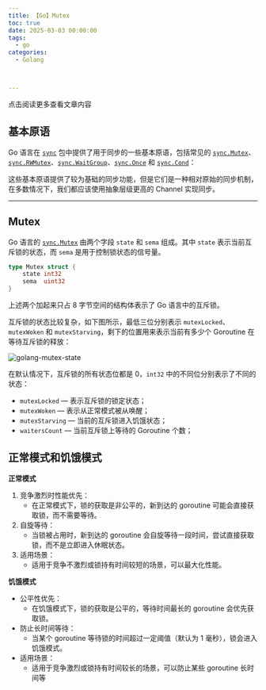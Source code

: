```yaml
---
title: 【Go】Mutex
toc: true
date: 2025-03-03 00:00:00
tags: 
  - go
categories: 
  - Golang



---
```


点击阅读更多查看文章内容<!--more-->

## 基本原语 

Go 语言在 [`sync`](https://golang.org/pkg/sync/) 包中提供了用于同步的一些基本原语，包括常见的 [`sync.Mutex`](https://draveness.me/golang/tree/sync.Mutex)、[`sync.RWMutex`](https://draveness.me/golang/tree/sync.RWMutex)、[`sync.WaitGroup`](https://draveness.me/golang/tree/sync.WaitGroup)、[`sync.Once`](https://draveness.me/golang/tree/sync.Once) 和 [`sync.Cond`](https://draveness.me/golang/tree/sync.Cond)：

这些基本原语提供了较为基础的同步功能，但是它们是一种相对原始的同步机制，在多数情况下，我们都应该使用抽象层级更高的 Channel 实现同步。

---

## Mutex

Go 语言的 [`sync.Mutex`](https://draveness.me/golang/tree/sync.Mutex) 由两个字段 `state` 和 `sema` 组成。其中 `state` 表示当前互斥锁的状态，而 `sema` 是用于控制锁状态的信号量。

```go
type Mutex struct {
	state int32
	sema  uint32
}
```

上述两个加起来只占 8 字节空间的结构体表示了 Go 语言中的互斥锁。

互斥锁的状态比较复杂，如下图所示，最低三位分别表示 `mutexLocked`、`mutexWoken` 和 `mutexStarving`，剩下的位置用来表示当前有多少个 Goroutine 在等待互斥锁的释放：

![golang-mutex-state](https://img.draveness.me/2020-01-23-15797104328010-golang-mutex-state.png)

在默认情况下，互斥锁的所有状态位都是 0，`int32` 中的不同位分别表示了不同的状态：

- `mutexLocked` — 表示互斥锁的锁定状态；
- `mutexWoken` — 表示从正常模式被从唤醒；
- `mutexStarving` — 当前的互斥锁进入饥饿状态；
- `waitersCount` — 当前互斥锁上等待的 Goroutine 个数；

## 正常模式和饥饿模式 

**正常模式**

1. 竞争激烈时性能优先：
   - 在正常模式下，锁的获取是非公平的，新到达的 goroutine 可能会直接获取锁，而不需要等待。
2. 自旋等待：
   - 当锁被占用时，新到达的 goroutine 会自旋等待一段时间，尝试直接获取锁，而不是立即进入休眠状态。
3. 适用场景：
   - 适用于竞争不激烈或锁持有时间较短的场景，可以最大化性能。

**饥饿模式**

- 公平性优先：
  - 在饥饿模式下，锁的获取是公平的，等待时间最长的 goroutine 会优先获取锁。
- 防止长时间等待：
  - 当某个 goroutine 等待锁的时间超过一定阈值（默认为 1 毫秒），锁会进入饥饿模式。
- 适用场景：
  - 适用于竞争激烈或锁持有时间较长的场景，可以防止某些 goroutine 长时间等